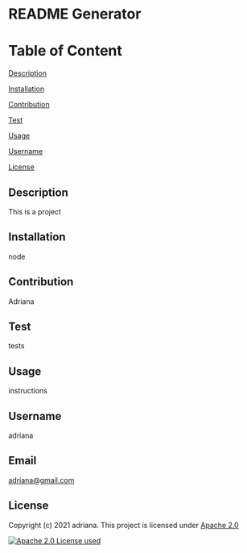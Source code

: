 # README Generator

# Table of Content
[Description](#description)

[Installation](#installation)

[Contribution](#contribution)

[Test](#test)

[Usage](#usage)

[Username](#username)

[License](#license)

## Description
This is a project

## Installation
node

## Contribution
Adriana

## Test
tests

## Usage
instructions

## Username
adriana

## Email
adriana@gmail.com

## License
Copyright (c) 2021 adriana.
    This project is licensed under [Apache 2.0](http://www.apache.org/licenses/LICENSE-2.0) 

<a href="https://img.shields.io/badge/License-Apache2.0-yellowgreen?style=plastic"><img alt="Apache 2.0 License used" src="https://img.shields.io/badge/License-Apache2.0-yellowgreen?style=plastic"></a>
